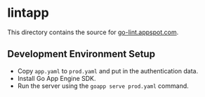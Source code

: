 lintapp
=======

This directory contains the source for [go-lint.appspot.com](http://go-lint.appspot.com).

Development Environment Setup
-----------------------------

- Copy `app.yaml` to `prod.yaml` and put in the authentication data.
- Install Go App Engine SDK.
- Run the server using the `goapp serve prod.yaml` command.
